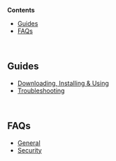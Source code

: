 **Contents**

- [Guides](#guides)
- [FAQs](#faqs)
<!-- - [FAQs](#faqs)
- [Other Lists](#other-lists) -->

<br>

## Guides

- [Downloading, Installing & Using](https://github.com/Anarios/return-youtube-dislike/wiki/Downloading,-Installing-&-Using)
- [Troubleshooting](https://github.com/Anarios/return-youtube-dislike/wiki/Troubleshooting-Guide)
<!-- - [FAQ](FAQ.md)
- [When & How to Report Bugs](Guide__Bug_Reporting.md)
- [Contributing](https://github.com/Anarios/return-youtube-dislike/blob/main/CONTRIBUTING.md) -->
<!-- - [How to update wiki](/) -->

<br>


## FAQs

- [General](https://github.com/burakgresmi/return-youtube-dislike/blob/main/Guides/FAQ.md)
- [Security](https://github.com/burakgresmi/return-youtube-dislike/blob/main/Guides/SECURITY-FAQ.md)

<!-- - [Privacy](FAQ_Privacy.md)
- [Technical](FAQ_Technical.md)
- [Creators](FAQ_Creators.md)

<br>

## Other Lists

- [Common Problems](Common_Problems.md)
- [Repeated Questions](Repeated_Questions.md)
- [Repeated Feature requests](Repeated_Feature_requests.md)
- [Repeated Issues](Repeated_Issues.md) -->
